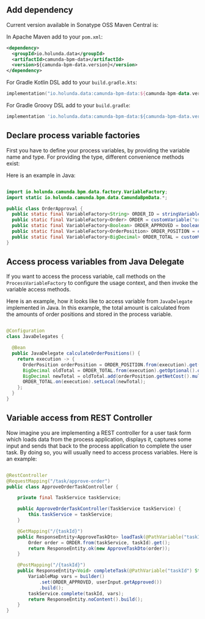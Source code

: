 ## Add dependency

Current version available in Sonatype OSS Maven Central is:

In Apache Maven add to your `pom.xml`:

```xml
<dependency>
  <groupId>io.holunda.data</groupId>
  <artifactId>camunda-bpm-data</artifactId>
  <version>${camunda-bpm-data.version}</version>
</dependency>
```

For Gradle Kotlin DSL add to your `build.gradle.kts`:

```kotlin
implementation("io.holunda.data:camunda-bpm-data:${camunda-bpm-data.version}")
```

For Gradle Groovy DSL add to your `build.gradle`:

```groovy
implementation 'io.holunda.data:camunda-bpm-data:${camunda-bpm-data.version}'
```

## Declare process variable factories

First you have to define your process variables, by providing the variable name and type. For providing the type,
different convenience methods exist:

Here is an example in Java:

```java

import io.holunda.camunda.bpm.data.factory.VariableFactory;
import static io.holunda.camunda.bpm.data.CamundaBpmData.*;

public class OrderApproval {
  public static final VariableFactory<String> ORDER_ID = stringVariable("orderId");
  public static final VariableFactory<Order> ORDER = customVariable("order", Order.class);
  public static final VariableFactory<Boolean> ORDER_APPROVED = booleanVariable("orderApproved");
  public static final VariableFactory<OrderPosition> ORDER_POSITION = customVariable("orderPosition", OrderPosition.class);
  public static final VariableFactory<BigDecimal> ORDER_TOTAL = customVariable("orderTotal", BigDecimal.class);
}
```

## Access process variables from Java Delegate

If you want to access the process variable, call methods on the `ProcessVariableFactory` to configure the usage context,
and then invoke the variable access methods.

Here is an example, how it looks like to access variable from `JavaDelegate` implemented in Java. In this example,
the total amount is calculated from the amounts of order positions and stored in the process variable.

```java

@Configuration
class JavaDelegates {

  @Bean
  public JavaDelegate calculateOrderPositions() {
    return execution -> {
      OrderPosition orderPosition = ORDER_POSITION.from(execution).get();
      BigDecimal oldTotal = ORDER_TOTAL.from(execution).getOptional().orElse(BigDecimal.ZERO);
      BigDecimal newTotal = oldTotal.add(orderPosition.getNetCost().multiply(BigDecimal.valueOf(orderPosition.getAmount())));
      ORDER_TOTAL.on(execution).setLocal(newTotal);
    };
  }
}
```

## Variable access from REST Controller

Now imagine you are implementing a REST controller for a user task form which
loads data from the process application, displays it, captures some input and
sends that back to the process application to complete the user task. By doing so,
you will usually need to access process variables. Here is an example:


```java

@RestController
@RequestMapping("/task/approve-order")
public class ApproveOrderTaskController {

    private final TaskService taskService;

    public ApproveOrderTaskController(TaskService taskService) {
        this.taskService = taskService;
    }

    @GetMapping("/{taskId}")
    public ResponseEntity<ApproveTaskDto> loadTask(@PathVariable("taskId") String taskId) {
        Order order = ORDER.from(taskService, taskId).get();
        return ResponseEntity.ok(new ApproveTaskDto(order));
    }

    @PostMapping("/{taskId}")
    public ResponseEntity<Void> completeTask(@PathVariable("taskId") String taskId, @RequestBody ApproveTaskCompleteDto userInput) {
        VariableMap vars = builder()
            .set(ORDER_APPROVED, userInput.getApproved())
            .build();
        taskService.complete(taskId, vars);
        return ResponseEntity.noContent().build();
    }
}

```
